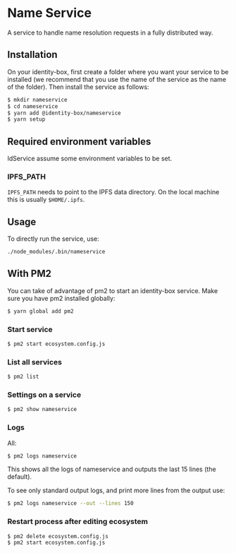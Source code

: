 # Name Service

A service to handle name resolution requests in a fully distributed way.

## Installation

On your identity-box, first create a folder where you want your service to be installed (we recommend that you use the name of the service as the name of the folder). Then install the service as follows:

```bash
$ mkdir nameservice
$ cd nameservice
$ yarn add @identity-box/nameservice
$ yarn setup
```

## Required environment variables

IdService assume some environment variables to be set.

### IPFS_PATH

`IPFS_PATH` needs to point to the IPFS data directory. On the local machine this is usually `$HOME/.ipfs`.

## Usage

To directly run the service, use:

```bash
./node_modules/.bin/nameservice
```

## With PM2

You can take of advantage of pm2 to start an identity-box service. Make sure you have pm2 installed globally:

```bash
$ yarn global add pm2
```

### Start service

```bash
$ pm2 start ecosystem.config.js
```

### List all services

```bash
$ pm2 list
```

### Settings on a service

```bash
$ pm2 show nameservice
```

### Logs

All:

```bash
$ pm2 logs nameservice
```

This shows all the logs of nameservice and outputs the last 15 lines (the default).

To see only standard output logs, and print more lines from the output use:

```bash
$ pm2 logs nameservice --out --lines 150
```

### Restart process after editing ecosystem

```
$ pm2 delete ecosystem.config.js
$ pm2 start ecosystem.config.js
```
